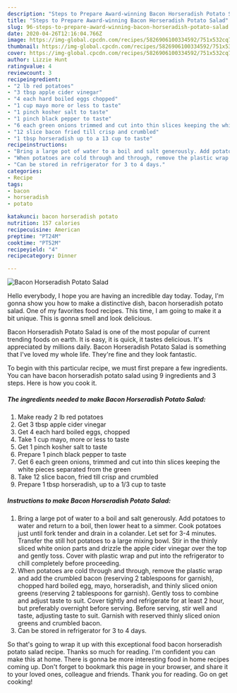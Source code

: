 ```yaml
---
description: "Steps to Prepare Award-winning Bacon Horseradish Potato Salad"
title: "Steps to Prepare Award-winning Bacon Horseradish Potato Salad"
slug: 96-steps-to-prepare-award-winning-bacon-horseradish-potato-salad
date: 2020-04-26T12:16:04.766Z
image: https://img-global.cpcdn.com/recipes/5826906100334592/751x532cq70/bacon-horseradish-potato-salad-recipe-main-photo.jpg
thumbnail: https://img-global.cpcdn.com/recipes/5826906100334592/751x532cq70/bacon-horseradish-potato-salad-recipe-main-photo.jpg
cover: https://img-global.cpcdn.com/recipes/5826906100334592/751x532cq70/bacon-horseradish-potato-salad-recipe-main-photo.jpg
author: Lizzie Hunt
ratingvalue: 4
reviewcount: 3
recipeingredient:
- "2 lb red potatoes"
- "3 tbsp apple cider vinegar"
- "4 each hard boiled eggs chopped"
- "1 cup mayo more or less to taste"
- "1 pinch kosher salt to taste"
- "1 pinch black pepper to taste"
- "6 each green onions trimmed and cut into thin slices keeping the white pieces separated from the green"
- "12 slice bacon fried till crisp and crumbled"
- "1 tbsp horseradish up to a 13 cup to taste"
recipeinstructions:
- "Bring a large pot of water to a boil and salt generously. Add potatoes to water and return to a boil, then lower heat to a simmer.   Cook potatoes just until fork tender and drain in a colander. Let set for 3-4 minutes. Transfer the still hot potatoes to a large mixing bowl. Stir in the thinly sliced white onion parts and drizzle the apple cider vinegar over the top and gently toss. Cover with plastic wrap and put into the refrigerator to chill completely before proceeding."
- "When potatoes are cold through and through, remove the plastic wrap and add the crumbled bacon (reserving 2 tablespoons for garnish), chopped hard boiled egg, mayo, horseradish, and thinly sliced onion greens (reserving 2 tablespoons for garnish). Gently toss to combine and adjust taste to suit. Cover tightly and refrigerate for at least 2 hour, but preferably overnight before serving. Before serving, stir well and taste, adjusting taste to suit. Garnish with reserved thinly sliced onion greens and crumbled bacon."
- "Can be stored in refrigerator for 3 to 4 days."
categories:
- Recipe
tags:
- bacon
- horseradish
- potato

katakunci: bacon horseradish potato 
nutrition: 157 calories
recipecuisine: American
preptime: "PT24M"
cooktime: "PT52M"
recipeyield: "4"
recipecategory: Dinner

---
```



![Bacon Horseradish Potato Salad](https://img-global.cpcdn.com/recipes/5826906100334592/751x532cq70/bacon-horseradish-potato-salad-recipe-main-photo.jpg)

Hello everybody, I hope you are having an incredible day today. Today, I'm gonna show you how to make a distinctive dish, bacon horseradish potato salad. One of my favorites food recipes. This time, I am going to make it a bit unique. This is gonna smell and look delicious.

Bacon Horseradish Potato Salad is one of the most popular of current trending foods on earth. It is easy, it is quick, it tastes delicious. It's appreciated by millions daily. Bacon Horseradish Potato Salad is something that I've loved my whole life. They're fine and they look fantastic.




To begin with this particular recipe, we must first prepare a few ingredients. You can have bacon horseradish potato salad using 9 ingredients and 3 steps. Here is how you cook it.

##### The ingredients needed to make Bacon Horseradish Potato Salad:

1. Make ready 2 lb red potatoes
1. Get 3 tbsp apple cider vinegar
1. Get 4 each hard boiled eggs, chopped
1. Take 1 cup mayo, more or less to taste
1. Get 1 pinch kosher salt to taste
1. Prepare 1 pinch black pepper to taste
1. Get 6 each green onions, trimmed and cut into thin slices keeping the white pieces separated from the green
1. Take 12 slice bacon, fried till crisp and crumbled
1. Prepare 1 tbsp horseradish, up to a 1/3 cup to taste




##### Instructions to make Bacon Horseradish Potato Salad:

1. Bring a large pot of water to a boil and salt generously. Add potatoes to water and return to a boil, then lower heat to a simmer.   Cook potatoes just until fork tender and drain in a colander. Let set for 3-4 minutes. Transfer the still hot potatoes to a large mixing bowl. Stir in the thinly sliced white onion parts and drizzle the apple cider vinegar over the top and gently toss. Cover with plastic wrap and put into the refrigerator to chill completely before proceeding.
1. When potatoes are cold through and through, remove the plastic wrap and add the crumbled bacon (reserving 2 tablespoons for garnish), chopped hard boiled egg, mayo, horseradish, and thinly sliced onion greens (reserving 2 tablespoons for garnish). Gently toss to combine and adjust taste to suit. Cover tightly and refrigerate for at least 2 hour, but preferably overnight before serving. Before serving, stir well and taste, adjusting taste to suit. Garnish with reserved thinly sliced onion greens and crumbled bacon.
1. Can be stored in refrigerator for 3 to 4 days.




So that's going to wrap it up with this exceptional food bacon horseradish potato salad recipe. Thanks so much for reading. I'm confident you can make this at home. There is gonna be more interesting food in home recipes coming up. Don't forget to bookmark this page in your browser, and share it to your loved ones, colleague and friends. Thank you for reading. Go on get cooking!
